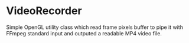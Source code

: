 # VideoRecorder

Simple OpenGL utility class which read frame pixels buffer to pipe it with FFmpeg standard input and outputed a readable MP4 video file.
